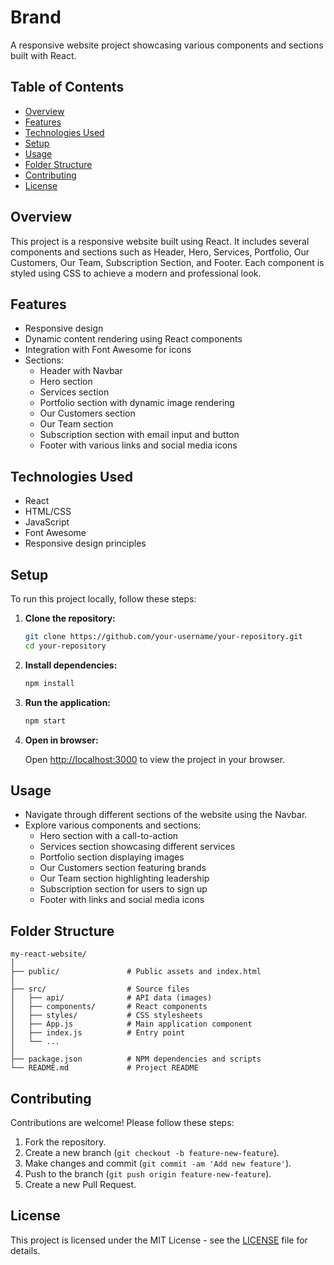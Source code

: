 

# Brand

A responsive website project showcasing various components and sections built with React.

## Table of Contents

- [Overview](#overview)
- [Features](#features)
- [Technologies Used](#technologies-used)
- [Setup](#setup)
- [Usage](#usage)
- [Folder Structure](#folder-structure)
- [Contributing](#contributing)
- [License](#license)

## Overview

This project is a responsive website built using React. It includes several components and sections such as Header, Hero, Services, Portfolio, Our Customers, Our Team, Subscription Section, and Footer. Each component is styled using CSS to achieve a modern and professional look.

## Features

- Responsive design
- Dynamic content rendering using React components
- Integration with Font Awesome for icons
- Sections:
  - Header with Navbar
  - Hero section
  - Services section
  - Portfolio section with dynamic image rendering
  - Our Customers section
  - Our Team section
  - Subscription section with email input and button
  - Footer with various links and social media icons

## Technologies Used

- React
- HTML/CSS
- JavaScript
- Font Awesome
- Responsive design principles

## Setup

To run this project locally, follow these steps:

1. **Clone the repository:**

   ```bash
   git clone https://github.com/your-username/your-repository.git
   cd your-repository
   ```

2. **Install dependencies:**

   ```bash
   npm install
   ```

3. **Run the application:**

   ```bash
   npm start
   ```

4. **Open in browser:**

   Open [http://localhost:3000](http://localhost:3000) to view the project in your browser.

## Usage

- Navigate through different sections of the website using the Navbar.
- Explore various components and sections:
  - Hero section with a call-to-action
  - Services section showcasing different services
  - Portfolio section displaying images
  - Our Customers section featuring brands
  - Our Team section highlighting leadership
  - Subscription section for users to sign up
  - Footer with links and social media icons

## Folder Structure

```
my-react-website/
│
├── public/               # Public assets and index.html
│
├── src/                  # Source files
│   ├── api/              # API data (images)
│   ├── components/       # React components
│   ├── styles/           # CSS stylesheets
│   ├── App.js            # Main application component
│   ├── index.js          # Entry point
│   └── ...
│
├── package.json          # NPM dependencies and scripts
└── README.md             # Project README
```

## Contributing

Contributions are welcome! Please follow these steps:

1. Fork the repository.
2. Create a new branch (`git checkout -b feature-new-feature`).
3. Make changes and commit (`git commit -am 'Add new feature'`).
4. Push to the branch (`git push origin feature-new-feature`).
5. Create a new Pull Request.

## License

This project is licensed under the MIT License - see the [LICENSE](LICENSE) file for details.

